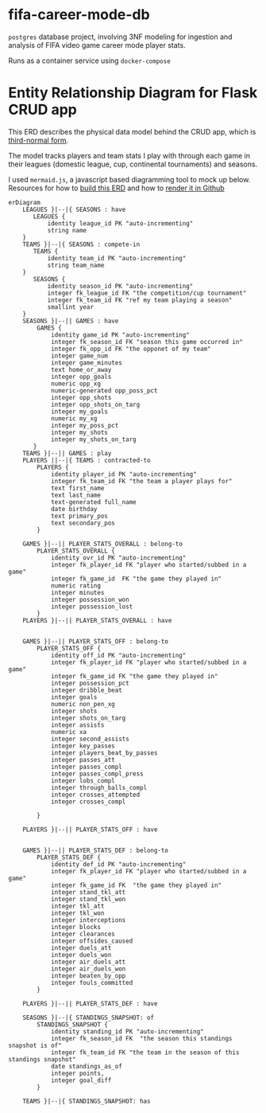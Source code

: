 # fifa-career-mode-db
`postgres` database project, involving 3NF modeling for ingestion and analysis of FIFA video game career mode player stats.
 
 Runs as a container service using `docker-compose`
 

# Entity Relationship Diagram for Flask CRUD app

This ERD describes the physical data model behind the CRUD app, which is [third-normal form](https://en.wikipedia.org/wiki/Third_normal_form). 

The model tracks players and team stats I play with through each game in their leagues (domestic league, cup, continental tournaments) and seasons.

I used `mermaid.js`, a javascript based diagramming tool to mock up below. Resources for how to [build this ERD](https://mermaid-js.github.io/mermaid/#/entityRelationshipDiagram) and how to [render it in Github](https://github.blog/2022-02-14-include-diagrams-markdown-files-mermaid/)
 
```mermaid
erDiagram
    LEAGUES }|--|{ SEASONS : have
       LEAGUES {
           identity league_id PK "auto-incrementing"
           string name
    }
    TEAMS }|--|{ SEASONS : compete-in
       TEAMS {
           identity team_id PK "auto-incrementing"
           string team_name
    }
       SEASONS {
           identity season_id PK "auto-incrementing"
           integer fk_league_id FK "the competition/cup tournament"
           integer fk_team_id FK "ref my team playing a season"
           smallint year
    }
    SEASONS }|--|| GAMES : have
        GAMES {
            identity game_id PK "auto-incrementing"
            integer fk_season_id FK "season this game occurred in"
            integer fk_opp_id FK "the opponet of my team"
            integer game_num
            integer game_minutes
            text home_or_away
            integer opp_goals
            numeric opp_xg
            numeric-generated opp_poss_pct
            integer opp_shots
            integer opp_shots_on_targ
            integer my_goals
            numeric my_xg
            integer my_poss_pct
            integer my_shots
            integer my_shots_on_targ
       }
    TEAMS }|--|| GAMES : play
    PLAYERS ||--|{ TEAMS : contracted-to
        PLAYERS {
            identity player_id PK "auto-incrementing"
            integer fk_team_id FK "the team a player plays for"
            text first_name
            text last_name
            text-generated full_name
            date birthday
            text primary_pos
            text secondary_pos
        }
    
    GAMES }|--|| PLAYER_STATS_OVERALL : belong-to
        PLAYER_STATS_OVERALL {
            identity ovr_id PK "auto-incrementing"
            integer fk_player_id FK "player who started/subbed in a game"
            integer fk_game_id  FK "the game they played in"
            numeric rating
            integer minutes
            integer possession_won
            integer possession_lost
        }
    PLAYERS }|--|| PLAYER_STATS_OVERALL : have
 
 
    GAMES }|--|| PLAYER_STATS_OFF : belong-to
        PLAYER_STATS_OFF {
            identity off_id PK "auto-incrementing"
            integer fk_player_id FK "player who started/subbed in a game"
            integer fk_game_id FK "the game they played in"
            integer possession_pct
            integer dribble_beat
            integer goals
            numeric non_pen_xg
            integer shots
            integer shots_on_targ
            integer assists
            numeric xa
            integer second_assists
            integer key_passes
            integer players_beat_by_passes
            integer passes_att
            integer passes_compl
            integer passes_compl_press
            integer lobs_compl
            integer through_balls_compl
            integer crosses_attempted
            integer crosses_compl
            
        }
 
    PLAYERS }|--|| PLAYER_STATS_OFF : have
 
 
    GAMES }|--|| PLAYER_STATS_DEF : belong-to
        PLAYER_STATS_DEF {
            identity def_id PK "auto-incrementing"
            integer fk_player_id FK "player who started/subbed in a game"
            integer fk_game_id FK  "the game they played in"
            integer stand_tkl_att
            integer stand_tkl_won
            integer tkl_att
            integer tkl_won
            integer interceptions
            integer blocks
            integer clearances
            integer offsides_caused
            integer duels_att
            integer duels_won
            integer air_duels_att
            integer air_duels_won
            integer beaten_by_opp
            integer fouls_committed            
        }
 
    PLAYERS }|--|| PLAYER_STATS_DEF : have

    SEASONS }|--|{ STANDINGS_SNAPSHOT: of
        STANDINGS_SNAPSHOT {
            identity standing_id PK "auto-incrementing"
            integer fk_season_id FK  "the season this standings snapshot is of"
            integer fk_team_id FK "the team in the season of this standings snapshot"
            date standings_as_of
            integer points,
            integer goal_diff
        }
    
    TEAMS }|--|{ STANDINGS_SNAPSHOT: has

```
